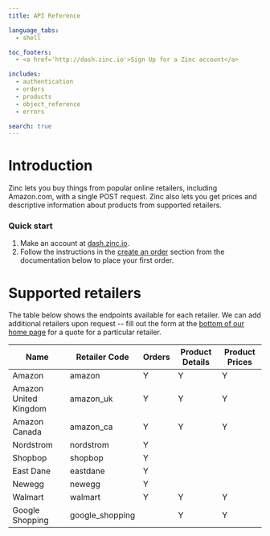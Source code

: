 ```yaml
---
title: API Reference

language_tabs:
  - shell

toc_footers:
  - <a href='http://dash.zinc.io'>Sign Up for a Zinc account</a>

includes:
  - authentication
  - orders
  - products
  - object_reference
  - errors

search: true
---
```


# Introduction

Zinc lets you buy things from popular online retailers, including Amazon.com, with  a single POST request. Zinc also lets you get prices and descriptive information about products from supported retailers.

### Quick start

1. Make an account at [dash.zinc.io](https://dash.zinc.io).
2. Follow the instructions in the [create an order](#create-an-order) section from the documentation below to place your first order.

# Supported retailers

The table below shows the endpoints available for each retailer. We can add additional retailers upon request -- fill out the form at the [bottom of our home page](https://zinc.io/#bottom) for a quote for a particular retailer.

Name | Retailer Code | Orders | Product Details | Product Prices
---- | ------------- | ------ | --------------- | --------------
Amazon | amazon | Y | Y | Y
Amazon United Kingdom | amazon_uk | Y | Y | Y
Amazon Canada | amazon_ca | Y | Y | Y
Nordstrom | nordstrom | Y | |
Shopbop | shopbop | Y | |
East Dane | eastdane | Y | |
Newegg | newegg | Y | |
Walmart | walmart | Y | Y | Y
Google Shopping | google_shopping | | Y | Y

